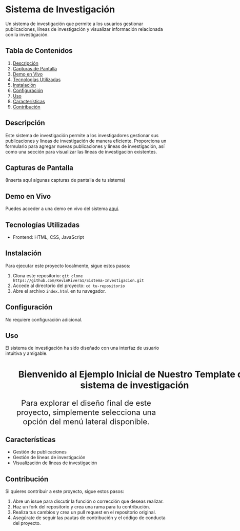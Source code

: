 # Sistema de Investigación

Un sistema de investigación que permite a los usuarios gestionar publicaciones, líneas de investigación y visualizar información relacionada con la investigación.

## Tabla de Contenidos

1. [Descripción](#descripción)
2. [Capturas de Pantalla](#capturas-de-pantalla)
3. [Demo en Vivo](#demo-en-vivo)
4. [Tecnologías Utilizadas](#tecnologías-utilizadas)
5. [Instalación](#instalación)
6. [Configuración](#configuración)
7. [Uso](#uso)
8. [Características](#características)
9. [Contribución](#contribución)

## Descripción

Este sistema de investigación permite a los investigadores gestionar sus publicaciones y líneas de investigación de manera eficiente. Proporciona un formulario para agregar nuevas publicaciones y líneas de investigación, así como una sección para visualizar las líneas de investigación existentes.

## Capturas de Pantalla

(Inserta aquí algunas capturas de pantalla de tu sistema)

## Demo en Vivo

Puedes acceder a una demo en vivo del sistema [aquí](enlace-demo).

## Tecnologías Utilizadas

- Frontend: HTML, CSS, JavaScript


## Instalación

Para ejecutar este proyecto localmente, sigue estos pasos:

1. Clona este repositorio: `git clone https://github.com/KevinRivera1/Sistema-Investigacion.git`
2. Accede al directorio del proyecto: `cd tu-repositorio`
3. Abre el archivo `index.html` en tu navegador.

## Configuración

No requiere configuración adicional.

## Uso

El sistema de investigación ha sido diseñado con una interfaz de usuario intuitiva y amigable.

<h1 style="text-align:center; width: 84vw;">Bienvenido al Ejemplo Inicial de Nuestro Template del sistema de
        investigación</h1>
<p style="text-align:center; font-size:1.5rem;">Para explorar el diseño final de este proyecto, simplemente
        selecciona una opción del menú lateral disponible.
</p>

## Características

- Gestión de publicaciones
- Gestión de líneas de investigación
- Visualización de líneas de investigación

## Contribución

Si quieres contribuir a este proyecto, sigue estos pasos:

1. Abre un issue para discutir la función o corrección que deseas realizar.
2. Haz un fork del repositorio y crea una rama para tu contribución.
3. Realiza tus cambios y crea un pull request en el repositorio original.
4. Asegúrate de seguir las pautas de contribución y el código de conducta del proyecto.